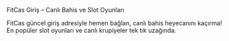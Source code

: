 FitCas Giriş – Canlı Bahis ve Slot Oyunları

FitCas güncel giriş adresiyle hemen bağlan, canlı bahis heyecanını kaçırma! En popüler slot oyunları ve canlı krupiyeler tek tık uzağında.
